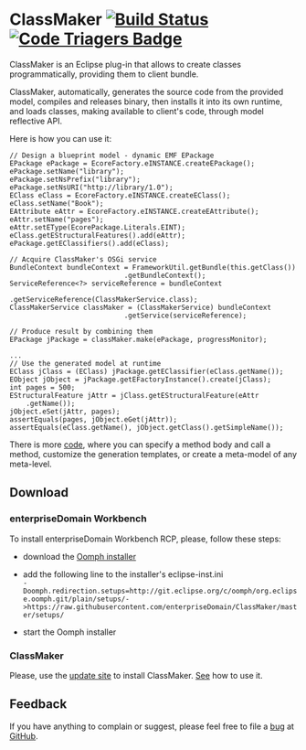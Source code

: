 ClassMaker [![Build Status](https://travis-ci.org/enterpriseDomain/ClassMaker.svg?branch=master)](https://travis-ci.org/enterpriseDomain/ClassMaker) [![Code Triagers Badge](https://www.codetriage.com/kyrillzotkin/classmaker/badges/users.svg)](https://www.codetriage.com/kyrillzotkin/classmaker)
===========

ClassMaker is an Eclipse plug-in that allows to create classes programmatically, providing them to client bundle.  

ClassMaker, automatically, generates the source code from the provided model, compiles and releases binary, then installs it into its own runtime, and loads classes, making available to client's code, through model reflective API.  

Here is how you can use it:  

    // Design a blueprint model - dynamic EMF EPackage
    EPackage ePackage = EcoreFactory.eINSTANCE.createEPackage();
    ePackage.setName("library");
    ePackage.setNsPrefix("library");
    ePackage.setNsURI("http://library/1.0");
    EClass eClass = EcoreFactory.eINSTANCE.createEClass();
    eClass.setName("Book");
    EAttribute eAttr = EcoreFactory.eINSTANCE.createEAttribute();
    eAttr.setName("pages");
    eAttr.setEType(EcorePackage.Literals.EINT);
    eClass.getEStructuralFeatures().add(eAttr);
    ePackage.getEClassifiers().add(eClass);

    // Acquire ClassMaker's OSGi service
    BundleContext bundleContext = FrameworkUtil.getBundle(this.getClass())
                                .getBundleContext();
    ServiceReference<?> serviceReference = bundleContext
                                .getServiceReference(ClassMakerService.class);
    ClassMakerService classMaker = (ClassMakerService) bundleContext
                                .getService(serviceReference);

    // Produce result by combining them
    EPackage jPackage = classMaker.make(ePackage, progressMonitor);
    
    ...
    // Use the generated model at runtime
    EClass jClass = (EClass) jPackage.getEClassifier(eClass.getName());
    EObject jObject = jPackage.getEFactoryInstance().create(jClass); 
    int pages = 500;
    EStructuralFeature jAttr = jClass.getEStructuralFeature(eAttr
        .getName());
    jObject.eSet(jAttr, pages);
    assertEquals(pages, jObject.eGet(jAttr));
    assertEquals(eClass.getName(), jObject.getClass().getSimpleName());  
        
There is more [code](/tests/org.enterprisedomain.classmaker.tests/src/org/enterprisedomain/classmaker/tests/TestEnterpriseDomain.java), where you can specify a method body and call a method, customize the generation templates, or create a meta-model of any meta-level.

Download
---------
### enterpriseDomain Workbench

To install enterpriseDomain Workbench RCP, please, follow these steps:
* download the [Oomph installer](https://wiki.eclipse.org/Eclipse_Installer)


* add the following line to the installer's eclipse-inst.ini  
`-Doomph.redirection.setups=http://git.eclipse.org/c/oomph/org.eclipse.oomph.git/plain/setups/->https://raw.githubusercontent.com/enterpriseDomain/ClassMaker/master/setups/`  


* start the Oomph installer
 
### ClassMaker
Please, use the [update site](https://dl.bintray.com/enterprisedomain/ClassMaker/) to install ClassMaker. [See](https://github.com/enterpriseDomain/ClassMaker/wiki/HowToRun#usage) how to use it.

Feedback
---------
If you have anything to complain or suggest, please feel free to file a [bug](https://github.com/enterpriseDomain/ClassMaker/issues) at [GitHub](https://help.github.com/articles/creating-an-issue/). 
